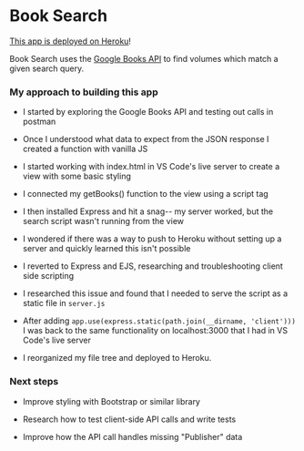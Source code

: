 # Book Search

[This app is deployed on Heroku](https://jamison-book-search.herokuapp.com)! 

Book Search uses the [Google Books API](https://developers.google.com/books/) to find volumes which match a given search query.


### My approach to building this app

* I started by exploring the Google Books API and testing out calls in postman

* Once I understood what data to expect from the JSON response I created a function with vanilla JS

* I started working with index.html in VS Code's live server to create a view with some basic styling

* I connected my getBooks() function to the view using a script tag

* I then installed Express and hit a snag-- my server worked, but the search script wasn't running from the view

* I wondered if there was a way to push to Heroku without setting up a server and quickly learned this isn't possible

* I reverted to Express and EJS, researching and troubleshooting client side scripting

* I researched this issue and found that I needed to serve the script as a static file in `server.js` 

* After adding `app.use(express.static(path.join(__dirname, 'client')))` I was back to the same functionality on localhost:3000 that I had in VS Code's live server

* I reorganized my file tree and deployed to Heroku.


### Next steps

* Improve styling with Bootstrap or similar library

* Research how to test client-side API calls and write tests

* Improve how the API call handles missing "Publisher" data
